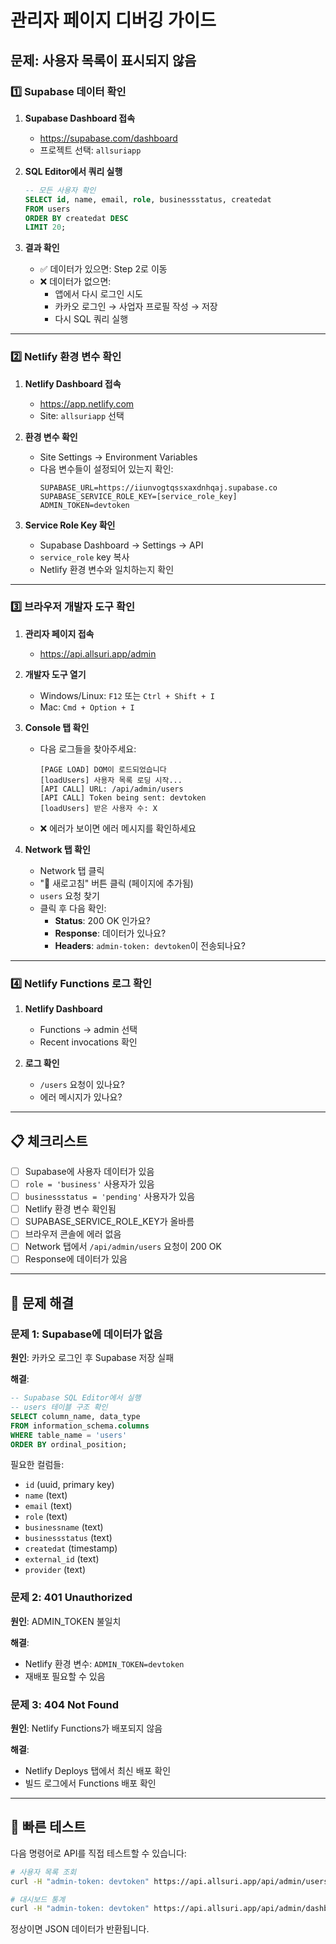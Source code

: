 # 관리자 페이지 디버깅 가이드

## 문제: 사용자 목록이 표시되지 않음

### 1️⃣ Supabase 데이터 확인

1. **Supabase Dashboard 접속**
   - https://supabase.com/dashboard
   - 프로젝트 선택: `allsuriapp`

2. **SQL Editor에서 쿼리 실행**
   ```sql
   -- 모든 사용자 확인
   SELECT id, name, email, role, businessstatus, createdat
   FROM users
   ORDER BY createdat DESC
   LIMIT 20;
   ```

3. **결과 확인**
   - ✅ 데이터가 있으면: Step 2로 이동
   - ❌ 데이터가 없으면: 
     - 앱에서 다시 로그인 시도
     - 카카오 로그인 → 사업자 프로필 작성 → 저장
     - 다시 SQL 쿼리 실행

---

### 2️⃣ Netlify 환경 변수 확인

1. **Netlify Dashboard 접속**
   - https://app.netlify.com
   - Site: `allsuriapp` 선택

2. **환경 변수 확인**
   - Site Settings → Environment Variables
   - 다음 변수들이 설정되어 있는지 확인:
     ```
     SUPABASE_URL=https://iiunvogtqssxaxdnhqaj.supabase.co
     SUPABASE_SERVICE_ROLE_KEY=[service_role_key]
     ADMIN_TOKEN=devtoken
     ```

3. **Service Role Key 확인**
   - Supabase Dashboard → Settings → API
   - `service_role` key 복사
   - Netlify 환경 변수와 일치하는지 확인

---

### 3️⃣ 브라우저 개발자 도구 확인

1. **관리자 페이지 접속**
   - https://api.allsuri.app/admin

2. **개발자 도구 열기**
   - Windows/Linux: `F12` 또는 `Ctrl + Shift + I`
   - Mac: `Cmd + Option + I`

3. **Console 탭 확인**
   - 다음 로그들을 찾아주세요:
     ```
     [PAGE LOAD] DOM이 로드되었습니다
     [loadUsers] 사용자 목록 로딩 시작...
     [API CALL] URL: /api/admin/users
     [API CALL] Token being sent: devtoken
     [loadUsers] 받은 사용자 수: X
     ```
   
   - ❌ 에러가 보이면 에러 메시지를 확인하세요

4. **Network 탭 확인**
   - Network 탭 클릭
   - "🔄 새로고침" 버튼 클릭 (페이지에 추가됨)
   - `users` 요청 찾기
   - 클릭 후 다음 확인:
     - **Status**: 200 OK 인가요?
     - **Response**: 데이터가 있나요?
     - **Headers**: `admin-token: devtoken`이 전송되나요?

---

### 4️⃣ Netlify Functions 로그 확인

1. **Netlify Dashboard**
   - Functions → admin 선택
   - Recent invocations 확인

2. **로그 확인**
   - `/users` 요청이 있나요?
   - 에러 메시지가 있나요?

---

## 📋 체크리스트

- [ ] Supabase에 사용자 데이터가 있음
- [ ] `role = 'business'` 사용자가 있음
- [ ] `businessstatus = 'pending'` 사용자가 있음
- [ ] Netlify 환경 변수 확인됨
- [ ] SUPABASE_SERVICE_ROLE_KEY가 올바름
- [ ] 브라우저 콘솔에 에러 없음
- [ ] Network 탭에서 `/api/admin/users` 요청이 200 OK
- [ ] Response에 데이터가 있음

---

## 🔧 문제 해결

### 문제 1: Supabase에 데이터가 없음
**원인**: 카카오 로그인 후 Supabase 저장 실패

**해결**:
```sql
-- Supabase SQL Editor에서 실행
-- users 테이블 구조 확인
SELECT column_name, data_type
FROM information_schema.columns
WHERE table_name = 'users'
ORDER BY ordinal_position;
```

필요한 컬럼들:
- `id` (uuid, primary key)
- `name` (text)
- `email` (text)
- `role` (text)
- `businessname` (text)
- `businessstatus` (text)
- `createdat` (timestamp)
- `external_id` (text)
- `provider` (text)

### 문제 2: 401 Unauthorized
**원인**: ADMIN_TOKEN 불일치

**해결**:
- Netlify 환경 변수: `ADMIN_TOKEN=devtoken`
- 재배포 필요할 수 있음

### 문제 3: 404 Not Found
**원인**: Netlify Functions가 배포되지 않음

**해결**:
- Netlify Deploys 탭에서 최신 배포 확인
- 빌드 로그에서 Functions 배포 확인

---

## 🚀 빠른 테스트

다음 명령어로 API를 직접 테스트할 수 있습니다:

```bash
# 사용자 목록 조회
curl -H "admin-token: devtoken" https://api.allsuri.app/api/admin/users

# 대시보드 통계
curl -H "admin-token: devtoken" https://api.allsuri.app/api/admin/dashboard
```

정상이면 JSON 데이터가 반환됩니다.

